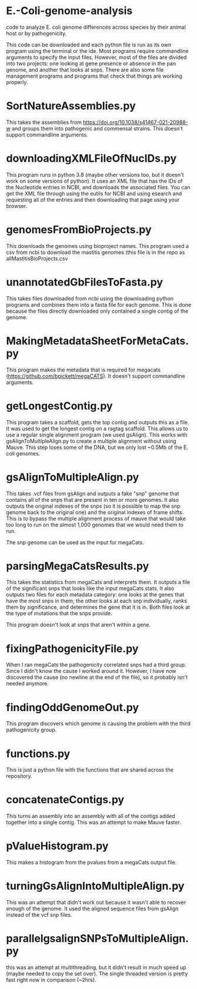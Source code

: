 # E.-Coli-genome-analysis

code to analyze E. coli genome differences across species by their animal host or by pathogenicity.

This code can be downloaded and each python file is run as its own program using the terminal or the ide. Most programs require commandline arguments to specify the input files. However, most of the files are divided into two projects: one looking at gene presence or absence in the pan genome, and another that looks at snps. There are also some file management programs and programs that check that things are working properly.

# SortNatureAssemblies.py
This takes the assemblies from https://doi.org/10.1038/s41467-021-20988-w and groups them into pathogenic and commensal strains. This doesn't support commandline arguments.

# downloadingXMLFileOfNucIDs.py
This program runs in python 3.8 (maybe other versions too, but it doesn't work on some versions of python). It uses an XML file that has the IDs of the Nucleotide entries in NCBI, and downloads the associated files. You can get the XML file through using the eutils for NCBI and using esearch and requesting all of the entries and then downloading that page using your browser.

# genomesFromBioProjects.py
This downloads the genomes using bioproject names. This program used a csv from ncbi to download the mastitis genomes (this file is in the repo as allMastitisBioProjects.csv

# unannotatedGbFilesToFasta.py
This takes files downloaded from ncbi using the downloading python programs and combines them into a fasta file for each genome. This is done because the files directly downloaded only contained a single contig of the genome.

# MakingMetadataSheetForMetaCats.py
This program makes the metadata that is required for megacats (https://github.com/bpickett/megaCATS). It doesn't support commandline arguments.

# getLongestContig.py
This program takes a scaffold, gets the top contig and outputs this as a file. It was used to get the longest contig on a ragtag scaffold. This allows us to use a regular single alignment program (we used gsAlign). This works with gsAlignToMultipleAlign.py to create a multiple alignment without using Mauve. This step loses some of the DNA, but we only lost ~0.5Mb of the E. coli genomes.

# gsAlignToMultipleAlign.py
This takes .vcf files from gsAlign and outputs a fake "snp" genome that contains all of the snps that are present in ten or more genomes. It also outputs the original indexes of the snps (so it is possible to map the snp genome back to the original one) and the original indexes of frame shifts. This is to bypass the multiple alignment process of mauve that would take too long to run on the almost 1,000 genomes that we would need them to run.

The snp genome can be used as the input for megaCats.

# parsingMegaCatsResults.py
This takes the statistics from megaCats and interprets them. It outputs a file of the significant snps that looks like the input megaCats stats. It also outputs two files for each metadata category: one looks at the genes that have the most snps in them; the other looks at each snp individually, ranks them by significance, and determines the gene that it is in. Both files look at the type of mutations that the snps provide.

This program doesn't look at snps that aren't within a gene.

# fixingPathogenicityFile.py
When I ran megaCats the pathogenicity correlated snps had a third group. Since I didn't know the cause I worked around it. However, I have now discovered the cause (no newline at the end of the file), so it probably isn't needed anymore.

# findingOddGenomeOut.py
This program discovers which genome is causing the problem with the third pathogenicity group.

# functions.py
This is just a python file with the functions that are shared across the repository.

# concatenateContigs.py
This turns an assembly into an assembly with all of the contigs added together into a single contig. This was an attempt to make Mauve faster.

# pValueHistogram.py
This makes a histogram from the pvalues from a megaCats output file.

# turningGsAlignIntoMultipleAlign.py
This was an attempt that didn't work out because it wasn't able to recover enough of the genome. It used the aligned sequence files from gsAlign instead of the vcf snp files.

# parallelgsalignSNPsToMultipleAlign.py
this was an attempt at multithreading, but it didn't result in much speed up (maybe needed to copy the set over). The single threaded version is pretty fast right now in comparison (~2hrs).


